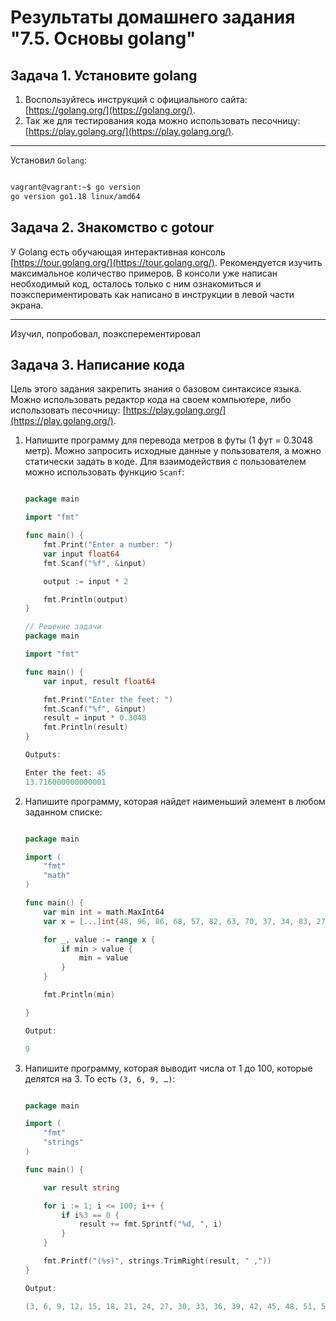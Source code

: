 # Результаты домашнего задания "7.5. Основы golang"

## Задача 1. Установите golang

1. Воспользуйтесь инструкций с официального сайта: [https://golang.org/](https://golang.org/).
2. Так же для тестирования кода можно использовать песочницу: [https://play.golang.org/](https://play.golang.org/).

---

Установил `Golang`:

```bash

vagrant@vagrant:~$ go version
go version go1.18 linux/amd64

```

## Задача 2. Знакомство с gotour

У Golang есть обучающая интерактивная консоль [https://tour.golang.org/](https://tour.golang.org/).
Рекомендуется изучить максимальное количество примеров. В консоли уже написан необходимый код, осталось только с ним ознакомиться и поэкспериментировать как написано в инструкции в левой части экрана.

---

Изучил, попробовал, поэксперементировал

## Задача 3. Написание кода

Цель этого задания закрепить знания о базовом синтаксисе языка. Можно использовать редактор кода на своем компьютере, либо использовать песочницу: [https://play.golang.org/](https://play.golang.org/).

1. Напишите программу для перевода метров в футы (1 фут = 0.3048 метр). Можно запросить исходные данные у пользователя, а можно статически задать в коде. Для взаимодействия с пользователем можно использовать функцию `Scanf`:

    ```go

    package main
    
    import "fmt"
    
    func main() {
        fmt.Print("Enter a number: ")
        var input float64
        fmt.Scanf("%f", &input)
    
        output := input * 2
    
        fmt.Println(output)    
    }

    // Решение задачи
    package main

    import "fmt"

    func main() {
        var input, result float64

        fmt.Print("Enter the feet: ")
        fmt.Scanf("%f", &input)
        result = input * 0.3048
        fmt.Println(result)
    }

    Outputs:

    Enter the feet: 45
    13.716000000000001

    ```

1. Напишите программу, которая найдет наименьший элемент в любом заданном списке:

    ```go

    package main

    import (
        "fmt"
        "math"
    )

    func main() {
        var min int = math.MaxInt64
        var x = [...]int{48, 96, 86, 68, 57, 82, 63, 70, 37, 34, 83, 27, 19, 97, 9, 17}

        for _, value := range x {
            if min > value {
                min = value
            }
        }

        fmt.Println(min)

    }

    Output:

    9

    ```

1. Напишите программу, которая выводит числа от 1 до 100, которые делятся на 3. То есть `(3, 6, 9, …)`:

    ```go

    package main

    import (
        "fmt"
        "strings"
    )

    func main() {

        var result string

        for i := 1; i <= 100; i++ {
            if i%3 == 0 {
                result += fmt.Sprintf("%d, ", i)
            }
        }

        fmt.Printf("(%s)", strings.TrimRight(result, " ,"))
    }

    Output:

    (3, 6, 9, 12, 15, 18, 21, 24, 27, 30, 33, 36, 39, 42, 45, 48, 51, 54, 57, 60, 63, 66, 69, 72, 75, 78, 81, 84, 87, 90, 93, 96, 99)


    ```
